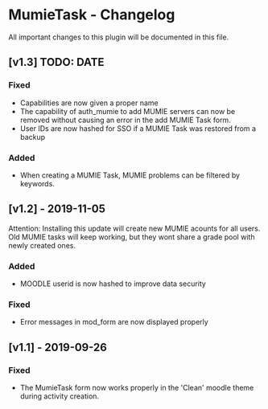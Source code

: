 # MumieTask - Changelog

All important changes to this plugin will be documented in this file.

## [v1.3] TODO: DATE
### Fixed
- Capabilities are now given a proper name
- The capability of auth_mumie to add MUMIE servers can now be removed without causing an error in the add MUMIE Task form.
- User IDs are now hashed for SSO if a MUMIE Task was restored from a backup

### Added
- When creating a MUMIE Task, MUMIE problems can be filtered by keywords.

## [v1.2] - 2019-11-05
Attention: Installing this update will create new MUMIE acounts for all users. Old MUMIE tasks will keep working, but they wont share a grade pool with newly created ones.
### Added
- MOODLE userid is now hashed to improve data security

### Fixed
- Error messages in mod_form are now displayed properly


## [v1.1] - 2019-09-26
### Fixed
- The MumieTask form now works properly in the 'Clean' moodle theme during activity creation.


